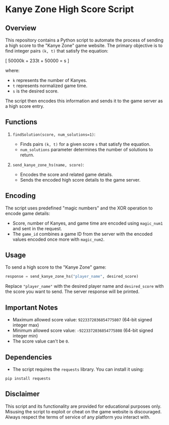 # Kanye Zone High Score Script

## Overview

This repository contains a Python script to automate the process of sending a high score to the "Kanye Zone" game website. The primary objective is to find integer pairs `(k, t)` that satisfy the equation: 

\[ 50000k + 233t + 50000 = s \]

where:
- `k` represents the number of Kanyes.
- `t` represents normalized game time.
- `s` is the desired score.

The script then encodes this information and sends it to the game server as a high score entry.

## Functions

1. `findSolution(score, num_solutions=1)`: 
   - Finds pairs `(k, t)` for a given score `s` that satisfy the equation.
   - `num_solutions` parameter determines the number of solutions to return.

2. `send_kanye_zone_hs(name, score)`:
   - Encodes the score and related game details.
   - Sends the encoded high score details to the game server.

## Encoding

The script uses predefined "magic numbers" and the XOR operation to encode game details:

   - Score, number of Kanyes, and game time are encoded using `magic_num1` and sent in the request.
   - The `game_id` combines a game ID from the server with the encoded values encoded once more with `magic_num2`.

## Usage

To send a high score to the "Kanye Zone" game:

```python
response = send_kanye_zone_hs("player_name", desired_score)
```

Replace `"player_name"` with the desired player name and `desired_score` with the score you want to send. The server response will be printed.

## Important Notes

- Maximum allowed score value: `9223372036854775807` (64-bit signed integer max)
- Minimum allowed score value: `-9223372036854775808` (64-bit signed integer min)
- The score value can't be `0`.

## Dependencies

- The script requires the `requests` library. You can install it using:

```
pip install requests
```

## Disclaimer

This script and its functionality are provided for educational purposes only. Misusing the script to exploit or cheat on the game website is discouraged. Always respect the terms of service of any platform you interact with.
